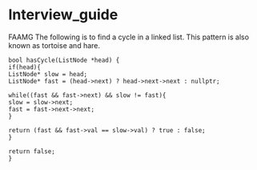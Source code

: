 # Interview_guide
FAAMG
The following is to find a cycle in a linked list.
This pattern is also known as tortoise and hare.
```
bool hasCycle(ListNode *head) {
if(head){
ListNode* slow = head;
ListNode* fast = (head->next) ? head->next->next : nullptr;

while((fast && fast->next) && slow != fast){
slow = slow->next;
fast = fast->next->next;
}

return (fast && fast->val == slow->val) ? true : false;
}

return false;
}
```
